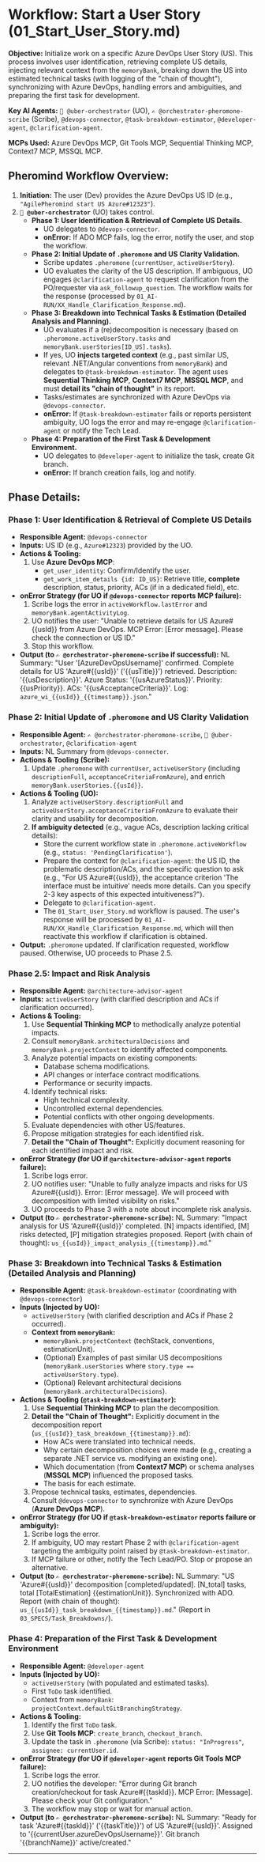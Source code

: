 # Workflow: Start a User Story (01_Start_User_Story.md)

**Objective:** Initialize work on a specific Azure DevOps User Story (US). This process involves user identification, retrieving complete US details, injecting relevant context from the `memoryBank`, breaking down the US into estimated technical tasks (with logging of the "chain of thought"), synchronizing with Azure DevOps, handling errors and ambiguities, and preparing the first task for development.

**Key AI Agents:** `🧐 @uber-orchestrator` (UO), `✍️ @orchestrator-pheromone-scribe` (Scribe), `@devops-connector`, `@task-breakdown-estimator`, `@developer-agent`, `@clarification-agent`.

**MCPs Used:** Azure DevOps MCP, Git Tools MCP, Sequential Thinking MCP, Context7 MCP, MSSQL MCP.

## Pheromind Workflow Overview:

1.  **Initiation:** The user (Dev) provides the Azure DevOps US ID (e.g., `"AgilePheromind start US Azure#12323"`).
2.  **`🧐 @uber-orchestrator`** (UO) takes control.
    *   **Phase 1: User Identification & Retrieval of Complete US Details.**
        *   UO delegates to `@devops-connector`.
        *   **onError:** If ADO MCP fails, log the error, notify the user, and stop the workflow.
    *   **Phase 2: Initial Update of `.pheromone` and US Clarity Validation.**
        *   Scribe updates `.pheromone` (`currentUser`, `activeUserStory`).
        *   UO evaluates the clarity of the US description. If ambiguous, UO engages `@clarification-agent` to request clarification from the PO/requester via `ask_followup_question`. The workflow waits for the response (processed by `01_AI-RUN/XX_Handle_Clarification_Response.md`).
    *   **Phase 3: Breakdown into Technical Tasks & Estimation (Detailed Analysis and Planning).**
        *   UO evaluates if a (re)decomposition is necessary (based on `.pheromone.activeUserStory.tasks` and `memoryBank.userStories[ID_US].tasks`).
        *   If yes, UO **injects targeted context** (e.g., past similar US, relevant .NET/Angular conventions from `memoryBank`) and delegates to `@task-breakdown-estimator`. The agent uses **Sequential Thinking MCP**, **Context7 MCP**, **MSSQL MCP**, and must **detail its "chain of thought"** in its report.
        *   Tasks/estimates are synchronized with Azure DevOps via `@devops-connector`.
        *   **onError:** If `@task-breakdown-estimator` fails or reports persistent ambiguity, UO logs the error and may re-engage `@clarification-agent` or notify the Tech Lead.
    *   **Phase 4: Preparation of the First Task & Development Environment.**
        *   UO delegates to `@developer-agent` to initialize the task, create Git branch.
        *   **onError:** If branch creation fails, log and notify.

## Phase Details:

### Phase 1: User Identification & Retrieval of Complete US Details
*   **Responsible Agent:** `@devops-connector`
*   **Inputs:** US ID (e.g., `Azure#12323`) provided by the UO.
*   **Actions & Tooling:**
    1.  Use **Azure DevOps MCP**:
        *   `get_user_identity`: Confirm/Identify the user.
        *   `get_work_item_details {id: ID_US}`: Retrieve title, **complete** description, status, priority, ACs (if in a dedicated field), etc.
*   **onError Strategy (for UO if `@devops-connector` reports MCP failure):**
    1.  Scribe logs the error in `activeWorkflow.lastError` and `memoryBank.agentActivityLog`.
    2.  UO notifies the user: "Unable to retrieve details for US Azure#{{usId}} from Azure DevOps. MCP Error: [Error message]. Please check the connection or US ID."
    3.  Stop this workflow.
*   **Output (to `✍️ @orchestrator-pheromone-scribe` if successful):** NL Summary: "User '[AzureDevOpsUsername]' confirmed. Complete details for US 'Azure#{{usId}}' ('{{usTitle}}') retrieved. Description: '{{usDescription}}'. Azure Status: '{{usAzureStatus}}'. Priority: {{usPriority}}. ACs: '{{usAcceptanceCriteria}}'. Log: `azure_wi_{{usId}}_{{timestamp}}.json`."

### Phase 2: Initial Update of `.pheromone` and US Clarity Validation
*   **Responsible Agent:** `✍️ @orchestrator-pheromone-scribe`, `🧐 @uber-orchestrator`, `@clarification-agent`
*   **Inputs:** NL Summary from `@devops-connector`.
*   **Actions & Tooling (Scribe):**
    1.  Update `.pheromone` with `currentUser`, `activeUserStory` (including `descriptionFull`, `acceptanceCriteriaFromAzure`), and enrich `memoryBank.userStories.{{usId}}`.
*   **Actions & Tooling (UO):**
    1.  Analyze `activeUserStory.descriptionFull` and `activeUserStory.acceptanceCriteriaFromAzure` to evaluate their clarity and usability for decomposition.
    2.  **If ambiguity detected** (e.g., vague ACs, description lacking critical details):
        *   Store the current workflow state in `.pheromone.activeWorkflow` (e.g., `status: 'PendingClarification'`).
        *   Prepare the context for `@clarification-agent`: the US ID, the problematic description/ACs, and the specific question to ask (e.g., "For US Azure#{{usId}}, the acceptance criterion 'The interface must be intuitive' needs more details. Can you specify 2-3 key aspects of this expected intuitiveness?").
        *   Delegate to `@clarification-agent`.
        *   The `01_Start_User_Story.md` workflow is paused. The user's response will be processed by `01_AI-RUN/XX_Handle_Clarification_Response.md`, which will then reactivate this workflow if clarification is obtained.
*   **Output:** `.pheromone` updated. If clarification requested, workflow paused. Otherwise, UO proceeds to Phase 2.5.

### Phase 2.5: Impact and Risk Analysis
*   **Responsible Agent:** `@architecture-advisor-agent`
*   **Inputs:** `activeUserStory` (with clarified description and ACs if clarification occurred).
*   **Actions & Tooling:**
    1.  Use **Sequential Thinking MCP** to methodically analyze potential impacts.
    2.  Consult `memoryBank.architecturalDecisions` and `memoryBank.projectContext` to identify affected components.
    3.  Analyze potential impacts on existing components:
        *   Database schema modifications.
        *   API changes or interface contract modifications.
        *   Performance or security impacts.
    4.  Identify technical risks:
        *   High technical complexity.
        *   Uncontrolled external dependencies.
        *   Potential conflicts with other ongoing developments.
    5.  Evaluate dependencies with other US/features.
    6.  Propose mitigation strategies for each identified risk.
    7.  **Detail the "Chain of Thought":** Explicitly document reasoning for each identified impact and risk.
*   **onError Strategy (for UO if `@architecture-advisor-agent` reports failure):**
    1.  Scribe logs error.
    2.  UO notifies user: "Unable to fully analyze impacts and risks for US Azure#{{usId}}. Error: [Error message]. We will proceed with decomposition with limited visibility on risks."
    3.  UO proceeds to Phase 3 with a note about incomplete risk analysis.
*   **Output (to `✍️ @orchestrator-pheromone-scribe`):** NL Summary: "Impact analysis for US 'Azure#{{usId}}' completed. [N] impacts identified, [M] risks detected, [P] mitigation strategies proposed. Report (with chain of thought): `us_{{usId}}_impact_analysis_{{timestamp}}.md`."

### Phase 3: Breakdown into Technical Tasks & Estimation (Detailed Analysis and Planning)
*   **Responsible Agent:** `@task-breakdown-estimator` (coordinating with `@devops-connector`)
*   **Inputs (Injected by UO):**
    *   `activeUserStory` (with clarified description and ACs if Phase 2 occurred).
    *   **Context from `memoryBank`:**
        *   `memoryBank.projectContext` (techStack, conventions, estimationUnit).
        *   (Optional) Examples of past similar US decompositions (`memoryBank.userStories` where `story.type == activeUserStory.type`).
        *   (Optional) Relevant architectural decisions (`memoryBank.architecturalDecisions`).
*   **Actions & Tooling (`@task-breakdown-estimator`):**
    1.  Use **Sequential Thinking MCP** to plan the decomposition.
    2.  **Detail the "Chain of Thought":** Explicitly document in the decomposition report (`us_{{usId}}_task_breakdown_{{timestamp}}.md`):
        *   How ACs were translated into technical needs.
        *   Why certain decomposition choices were made (e.g., creating a separate .NET service vs. modifying an existing one).
        *   Which documentation (from **Context7 MCP**) or schema analyses (**MSSQL MCP**) influenced the proposed tasks.
        *   The basis for each estimate.
    3.  Propose technical tasks, estimates, dependencies.
    4.  Consult `@devops-connector` to synchronize with Azure DevOps (**Azure DevOps MCP**).
*   **onError Strategy (for UO if `@task-breakdown-estimator` reports failure or ambiguity):**
    1.  Scribe logs the error.
    2.  If ambiguity, UO may restart Phase 2 with `@clarification-agent` targeting the ambiguity point raised by `@task-breakdown-estimator`.
    3.  If MCP failure or other, notify the Tech Lead/PO. Stop or propose an alternative.
*   **Output (to `✍️ @orchestrator-pheromone-scribe`):** NL Summary: "US 'Azure#{{usId}}' decomposition [completed/updated]. [N_total] tasks, total [TotalEstimation] {{estimationUnit}}. Synchronized with ADO. Report (with chain of thought): `us_{{usId}}_task_breakdown_{{timestamp}}.md`." (Report in `03_SPECS/Task_Breakdowns/`).

### Phase 4: Preparation of the First Task & Development Environment
*   **Responsible Agent:** `@developer-agent`
*   **Inputs (Injected by UO):**
    *   `activeUserStory` (with populated and estimated tasks).
    *   First `ToDo` task identified.
    *   Context from `memoryBank`: `projectContext.defaultGitBranchingStrategy`.
*   **Actions & Tooling:**
    1.  Identify the first `ToDo` task.
    2.  Use **Git Tools MCP**: `create_branch`, `checkout_branch`.
    3.  Update the task in `.pheromone` (via Scribe): `status: "InProgress"`, `assignee: currentUser.id`.
*   **onError Strategy (for UO if `@developer-agent` reports Git Tools MCP failure):**
    1.  Scribe logs the error.
    2.  UO notifies the developer: "Error during Git branch creation/checkout for task Azure#{{taskId}}. MCP Error: [Message]. Please check your Git configuration."
    3.  The workflow may stop or wait for manual action.
*   **Output (to `✍️ @orchestrator-pheromone-scribe`):** NL Summary: "Ready for task 'Azure#{{taskId}}' ('{{taskTitle}}') of US 'Azure#{{usId}}'. Assigned to '{{currentUser.azureDevOpsUsername}}'. Git branch '{{branchName}}' active/created."

---
